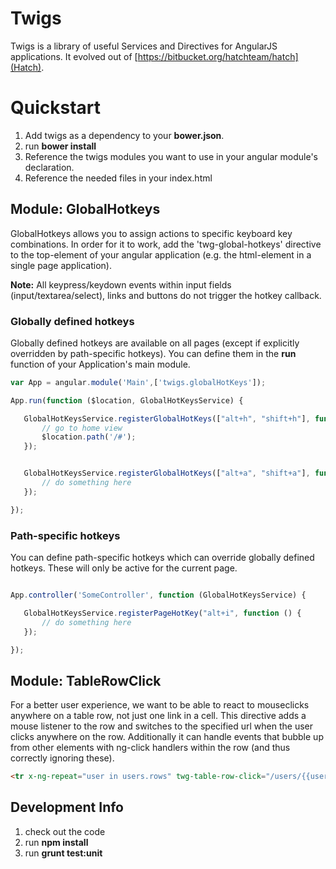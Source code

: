 
# Twigs

Twigs is a library of useful Services and Directives for AngularJS applications. It evolved out of [https://bitbucket.org/hatchteam/hatch](Hatch).

# Quickstart

1. Add twigs as a dependency to your **bower.json**.
2. run **bower install**
3. Reference the twigs modules you want to use in your angular module's declaration.
4. Reference the needed files in your index.html

## Module: GlobalHotkeys

GlobalHotkeys allows you to assign actions to specific keyboard key combinations.
In order for it to work, add the 'twg-global-hotkeys' directive to the top-element of your angular application (e.g. the html-element in a single page application).

**Note:** All keypress/keydown events within input fields (input/textarea/select), links and buttons do not trigger the hotkey callback.

### Globally defined hotkeys
Globally defined hotkeys are available on all pages (except if explicitly overridden by path-specific hotkeys). You can define them in the **run** function of your Application's main module.

 ```javascript
var App = angular.module('Main',['twigs.globalHotKeys']);

App.run(function ($location, GlobalHotKeysService) {

    GlobalHotKeysService.registerGlobalHotKeys(["alt+h", "shift+h"], function () {
        // go to home view
        $location.path('/#');
    });


    GlobalHotKeysService.registerGlobalHotKeys(["alt+a", "shift+a"], function () {
        // do something here
    });

});
  ```


### Path-specific hotkeys
You can define path-specific hotkeys which can override globally defined hotkeys. These will only be active for the current page.

 ```javascript

App.controller('SomeController', function (GlobalHotKeysService) {

    GlobalHotKeysService.registerPageHotKey("alt+i", function () {
        // do something here
    });

});

 ```


## Module: TableRowClick

For a better user experience, we want to be able to react to mouseclicks anywhere on a table row, not just one link in a cell.
This directive adds a mouse listener to the row and switches to the specified url when the user clicks anywhere on the row.
Additionally it can handle events that bubble up from other elements with ng-click handlers within the row (and thus correctly ignoring these).


 ```html
<tr x-ng-repeat="user in users.rows" twg-table-row-click="/users/{{user.id}}" >
 ```


## Development Info

 1. check out the code
 2. run **npm install**
 3. run **grunt test:unit**